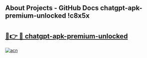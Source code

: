 ## About Projects - GitHub Docs chatgpt-apk-premium-unlocked !c8x5x

# <h2><a href="https://andorid.site?title=chatgpt-apk-premium-unlocked&ref=13PRO">🔗👉 🔴 chatgpt-apk-premium-unlocked</a></h2>

[![acn](https://github.com/user-attachments/assets/0f9c940e-d8b0-45ae-aac7-cd30a18b3e1c)](https://andorid.site?title=chatgpt-apk-premium-unlocked&ref=13PRO)

